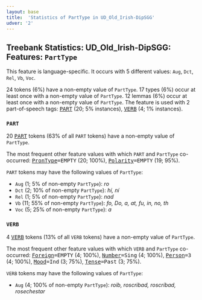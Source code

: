 ```yaml
---
layout: base
title:  'Statistics of PartType in UD_Old_Irish-DipSGG'
udver: '2'
---
```


## Treebank Statistics: UD_Old_Irish-DipSGG: Features: `PartType`

This feature is language-specific.
It occurs with 5 different values: `Aug`, `Dct`, `Rel`, `Vb`, `Voc`.

24 tokens (6%) have a non-empty value of `PartType`.
17 types (6%) occur at least once with a non-empty value of `PartType`.
12 lemmas (6%) occur at least once with a non-empty value of `PartType`.
The feature is used with 2 part-of-speech tags: <tt><a href="sga_dipsgg-pos-PART.html">PART</a></tt> (20; 5% instances), <tt><a href="sga_dipsgg-pos-VERB.html">VERB</a></tt> (4; 1% instances).

### `PART`

20 <tt><a href="sga_dipsgg-pos-PART.html">PART</a></tt> tokens (63% of all `PART` tokens) have a non-empty value of `PartType`.

The most frequent other feature values with which `PART` and `PartType` co-occurred: <tt><a href="sga_dipsgg-feat-PronType.html">PronType</a></tt><tt>=EMPTY</tt> (20; 100%), <tt><a href="sga_dipsgg-feat-Polarity.html">Polarity</a></tt><tt>=EMPTY</tt> (19; 95%).

`PART` tokens may have the following values of `PartType`:

* `Aug` (1; 5% of non-empty `PartType`): <em>ro</em>
* `Dct` (2; 10% of non-empty `PartType`): <em>hí, ní</em>
* `Rel` (1; 5% of non-empty `PartType`): <em>nad</em>
* `Vb` (11; 55% of non-empty `PartType`): <em>fo, Do, a, at, fu, in, no, th</em>
* `Voc` (5; 25% of non-empty `PartType`): <em>a</em>

### `VERB`

4 <tt><a href="sga_dipsgg-pos-VERB.html">VERB</a></tt> tokens (13% of all `VERB` tokens) have a non-empty value of `PartType`.

The most frequent other feature values with which `VERB` and `PartType` co-occurred: <tt><a href="sga_dipsgg-feat-Foreign.html">Foreign</a></tt><tt>=EMPTY</tt> (4; 100%), <tt><a href="sga_dipsgg-feat-Number.html">Number</a></tt><tt>=Sing</tt> (4; 100%), <tt><a href="sga_dipsgg-feat-Person.html">Person</a></tt><tt>=3</tt> (4; 100%), <tt><a href="sga_dipsgg-feat-Mood.html">Mood</a></tt><tt>=Ind</tt> (3; 75%), <tt><a href="sga_dipsgg-feat-Tense.html">Tense</a></tt><tt>=Past</tt> (3; 75%).

`VERB` tokens may have the following values of `PartType`:

* `Aug` (4; 100% of non-empty `PartType`): <em>roib, roscribad, roscríbad, rosechestar</em>


